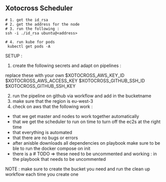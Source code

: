 ## Xotocross Scheduler 

```shell
# 1. get the id_rsa
# 2. get the address for the node
# 3. run the following :
ssh -i ./id_rsa ubuntu@<address>

# 4. run kube for pods 
 kubectl get pods -A
```


SETUP : 

1. create the following secrets and adapt on pipelines : 

replace these with your own
$XOTOCROSS_AWS_KEY_ID
$XOTOCROSS_AWS_ACCESS_KEY
$XOTOCROSS_GITHUB_SSH_ID
$XOTOCROSS_GITHUB_SSH_KEY


2. run the pipeline on github via workflow and add in the bucketname 
3. make sure that the region is eu-west-3
4. check on aws that the following work :
- that we get master and nodes to work together automatically 
- that we get the scheduler to run on time to turn off the ec2s at the right time
- that everything is automated
- that there are no bugs or errors 
- after anisble downloads all dependencies on playbook make sure to be ble to run the docker compose on init 
- there is a # TODO => these need to be uncommented and working :  in the playbook that needs to be uncommented 

NOTE : 
make sure to create the bucket you need and run the clean up workflow each time you create one 